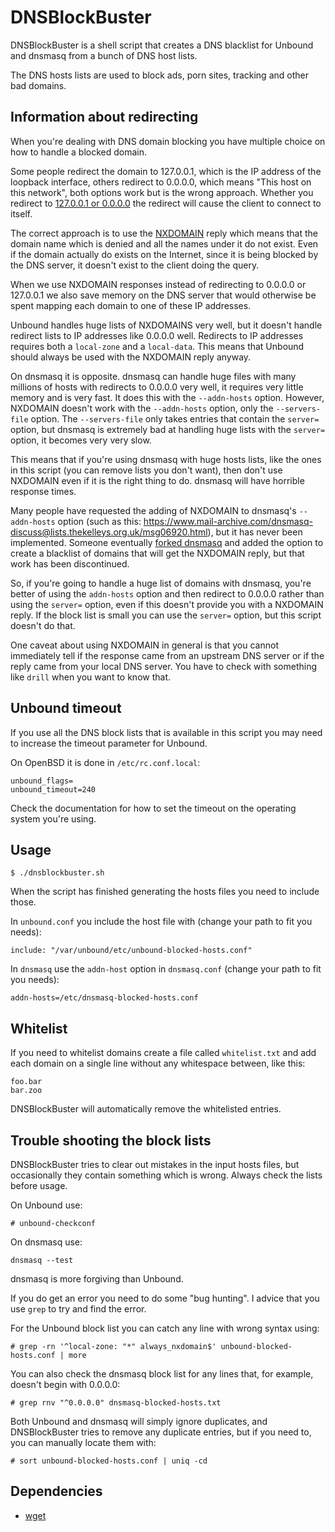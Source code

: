 # DNSBlockBuster

DNSBlockBuster is a shell script that creates a DNS blacklist for Unbound and dnsmasq from a bunch of DNS host lists.

The DNS hosts lists are used to block ads, porn sites, tracking and other bad domains.

## Information about redirecting

When you're dealing with DNS domain blocking you have multiple choice on how to handle a blocked domain.

Some people redirect the domain to 127.0.0.1, which is the IP address of the loopback interface, others redirect to 0.0.0.0, which means "This host on this network", both options work but is the wrong approach. Whether you redirect to [127.0.0.1 or 0.0.0.0](https://tools.ietf.org/html/rfc6890#section-2.2.2) the redirect will cause the client to connect to itself.

The correct approach is to use the [NXDOMAIN](https://tools.ietf.org/html/draft-ietf-dnsop-nxdomain-cut-05) reply which means that the domain name which is denied and all the names under it do not exist. Even if the domain actually do exists on the Internet, since it is being blocked by the DNS server, it doesn't exist to the client doing the query.

When we use NXDOMAIN responses instead of redirecting to 0.0.0.0 or 127.0.0.1 we also save memory on the DNS server that would otherwise be spent mapping each domain to one of these IP addresses.

Unbound handles huge lists of NXDOMAINS very well, but it doesn't handle redirect lists to IP addresses like 0.0.0.0 well. Redirects to IP addresses requires both a `local-zone` and a `local-data`. This means that Unbound should always be used with the NXDOMAIN reply anyway.

On dnsmasq it is opposite. dnsmasq can handle huge files with many millions of hosts with redirects to 0.0.0.0 very well, it requires very little memory and is very fast. It does this with the `--addn-hosts` option. However, NXDOMAIN doesn't work with the `--addn-hosts` option, only the `--servers-file` option. The `--servers-file` only takes entries that contain the `server=` option, but dnsmasq is extremely bad at handling huge lists with the `server=` option, it becomes very very slow.

This means that if you're using dnsmasq with huge hosts lists, like the ones in this script (you can remove lists you don't want), then don't use NXDOMAIN even if it is the right thing to do. dnsmasq will have horrible response times.

Many people have requested the adding of NXDOMAIN to dnsmasq's `--addn-hosts` option (such as this: <https://www.mail-archive.com/dnsmasq-discuss@lists.thekelleys.org.uk/msg06920.html>), but it has never been implemented. Someone eventually [forked dnsmasq](https://code.google.com/archive/p/dnsmasq-guard/) and added the option to create a blacklist of domains that will get the NXDOMAIN reply, but that work has been discontinued.

So, if you're going to handle a huge list of domains with dnsmasq, you're better of using the `addn-hosts` option and then redirect to 0.0.0.0 rather than using the `server=` option, even if this doesn't provide you with a NXDOMAIN reply. If the block list is small you can use the `server=` option, but this script doesn't do that.

One caveat about using NXDOMAIN in general is that you cannot immediately tell if the response came from an upstream DNS server or if the reply came from your local DNS server. You have to check with something like `drill` when you want to know that.

## Unbound timeout

If you use all the DNS block lists that is available in this script you may need to increase the timeout parameter for Unbound.

On OpenBSD it is done in `/etc/rc.conf.local`:

```
unbound_flags=
unbound_timeout=240
```

Check the documentation for how to set the timeout on the operating system you're using.

## Usage

```
$ ./dnsblockbuster.sh
```

When the script has finished generating the hosts files you need to include those.

In `unbound.conf` you include the host file with (change your path to fit you needs):

```
include: "/var/unbound/etc/unbound-blocked-hosts.conf"
```

In `dnsmasq` use the `addn-host` option in `dnsmasq.conf` (change your path to fit you needs):

```
addn-hosts=/etc/dnsmasq-blocked-hosts.conf
```

## Whitelist

If you need to whitelist domains create a file called `whitelist.txt` and add each domain on a single line without any whitespace between, like this:

```
foo.bar
bar.zoo
```

DNSBlockBuster will automatically remove the whitelisted entries.

## Trouble shooting the block lists

DNSBlockBuster tries to clear out mistakes in the input hosts files, but occasionally they contain something which is wrong. Always check the lists before usage.

On Unbound use:

```
# unbound-checkconf
```

On dnsmasq use:

```
dnsmasq --test
```

dnsmasq is more forgiving than Unbound.

If you do get an error you need to do some "bug hunting". I advice that you use `grep` to try and find the error.

For the Unbound block list you can catch any line with wrong syntax using:

```
# grep -rn '^local-zone: "*" always_nxdomain$' unbound-blocked-hosts.conf | more
```

You can also check the dnsmasq block list for any lines that, for example, doesn't begin with 0.0.0.0:

```
# grep rnv "^0.0.0.0" dnsmasq-blocked-hosts.txt
```

Both Unbound and dnsmasq will simply ignore duplicates, and DNSBlockBuster tries to remove any duplicate entries, but if you need to, you can manually locate them with:

```
# sort unbound-blocked-hosts.conf | uniq -cd
```

## Dependencies

- [wget](https://www.gnu.org/software/wget/)

